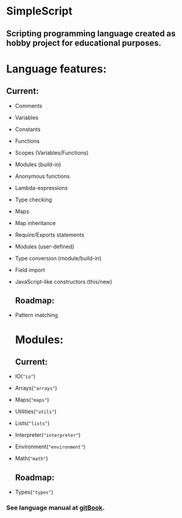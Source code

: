# SimpleScript

## Scripting programming language created as hobby project for educational purposes.

# Language features:

## Current:

* Comments
* Variables
* Constants
* Functions
* Scopes \(Variables/Functions\)
* Modules \(build-in\)
* Anonymous functions
* Lambda-expressions
* Type checking
* Maps
* Map inheritance
* Require/Exports statements
* Modules \(user-defined\)
* Type conversion \(module/build-in\)
* Field import
* JavaScript-like constructors \(this/new\)
  ## Roadmap:
* Pattern matching

  # Modules:

  ## Current:

* IO\(`"io"`\)
* Arrays\(`"arrays"`\)
* Maps\(`"maps"`\)
* Utilities\(`"utils"`\)
* Lists\(`"lists"`\)
* Interpreter\(`"interpreter"`\)
* Environment\(`"environment"`\)
* Math\(`"math"`\)
  ## Roadmap:
* Types\(`"types"`\)

### See language manual at [gitBook](https://www.gitbook.com/book/4erem6a/simplescript-manual).
